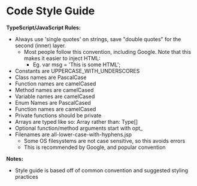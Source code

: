 # Code Style Guide

**TypeScript/JavaScript Rules:**
* Always use 'single quotes' on strings, save "double quotes" for the second (inner) layer. 
  * Most people follow this convention, including Google. Note that this makes it easier to inject HTML:
     * Eg. var msg = 'This is some HTML';
* Constants are UPPERCASE_WITH_UNDERSCORES
* Class names are PascalCase
* Function names are camelCased
* Method names are camelCased
* Variable names are camelCased
* Enum Names are PascalCased
* Function names are camelCased
* Private functions should be private
* Arrays are typed like so: Array<Type> rather than: Type[]
* Optional function/method arguments start with opt_
* Filenames are all-lower-case-with-hyphens.jsp
  * Some OS filesystems are not case sensitive, so this avoids errors
  * This is recommended by Google, and popular convention

**Notes:**
* Style guide is based off of common convention and suggested styling practices
